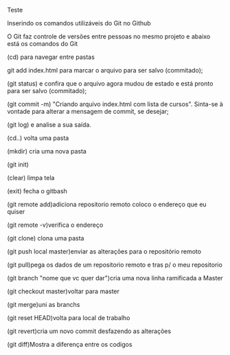 Teste

Inserindo os comandos utilizáveis do Git no Github

O Git faz controle de versões entre pessoas no mesmo projeto e abaixo está os comandos do Git

(cd) para navegar entre pastas

git add index.html para marcar o arquivo para ser salvo (commitado);

(git status) e confira que o arquivo agora mudou de estado e está pronto para ser salvo (commitado);

(git commit -m) "Criando arquivo index.html com lista de cursos". Sinta-se à vontade para alterar a mensagem de commit, se desejar;

(git log) e analise a sua saída.

(cd..) volta uma pasta

(mkdir) cria uma nova pasta

(git init)

(clear) limpa tela

(exit) fecha o gitbash

(git remote add)adiciona repositorio remoto coloco o endereço que eu quiser

(git remote -v)verifica o endereço

(git clone) clona uma pasta

(git push local master)enviar as alterações para o repositório remoto

(git pull)pega os dados de um repositorio remoto e tras p/ o meu repositorio

(git branch "nome que vc quer dar")cria uma nova linha ramificada a Master

(git checkout master)voltar para master

(git merge)uni as branchs

(git reset HEAD)volta para local de trabalho

(git revert)cria um novo commit desfazendo as alterações

(git diff)Mostra a diferença entre os codigos
